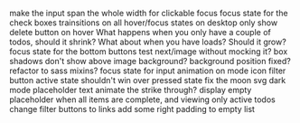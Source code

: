 make the input span the whole width for clickable focus
focus state for the check boxes
trainsitions on all hover/focus states
on desktop only show delete button on hover
What happens when you only have a couple of todos, should it shrink?
What about when you have loads? Should it grow?
focus state for the bottom buttons
test next/image without mocking it?
box shadows don't show above image background?
background position fixed?
refactor to sass mixins?
focus state for input
animation on mode icon
filter button active state shouldn't win over pressed state
fix the moon svg
dark mode placeholder text
animate the strike through?
display empty placeholder when all items are complete, and viewing only active todos
change filter buttons to links
add some right padding to empty list
